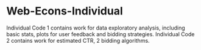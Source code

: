 # Web-Econs-Individual
Individual Code 1 contains work for data exploratory analysis, including basic stats, plots for user feedback and bidding strategies.
Individual Code 2 contains work for estimated CTR, 2 bidding algorithms.
